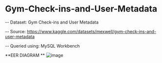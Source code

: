 # Gym-Check-ins-and-User-Metadata
-- Dataset: Gym Check-ins and User Metadata

-- Source: https://www.kaggle.com/datasets/mexwell/gym-check-ins-and-user-metadata

-- Queried using: MySQL Workbench

**EER DIAGRAM
**
![image](https://github.com/user-attachments/assets/8363bef7-168a-48f6-8fe8-a10d0391f13b)
